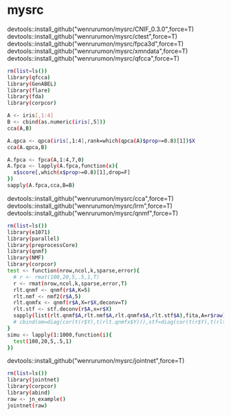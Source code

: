 # mysrc


devtools::install_github("wenrurumon/mysrc/CNIF_0.3.0",force=T)<br />
devtools::install_github("wenrurumon/mysrc/ctest",force=T)<br />
devtools::install_github("wenrurumon/mysrc/fpca3d",force=T)<br />
devtools::install_github("wenrurumon/mysrc/xmndata",force=T)<br />
devtools::install_github("wenrurumon/mysrc/qfcca",force=T)<br />

```bash
rm(list=ls())
library(qfcca)
library(GenABEL)
library(flare)
library(fda)
library(corpcor)

A <- iris[,1:4]
B <- cbind(as.numeric(iris[,5]))
cca(A,B)

A.qpca <- qpca(iris[,1:4],rank=which(qpca(A)$prop>=0.8)[1])$X
cca(A.qpca,B)

A.fpca <- fpca(A,1:4,7,0)
A.fpca <- lapply(A.fpca,function(x){
  x$score[,which(x$prop>=0.8)[1],drop=F]
})
sapply(A.fpca,cca,B=B)
```

devtools::install_github("wenrurumon/mysrc/cca",force=T)<br />
devtools::install_github("wenrurumon/mysrc/lrm",force=T)<br />
devtools::install_github("wenrurumon/mysrc/qnmf",force=T)<br />


```bash
rm(list=ls())
library(e1071)
library(parallel)
library(preprocessCore)
library(qnmf)
library(NMF)
library(corpcor)
test <- function(nrow,ncol,k,sparse,error){
  # r <- rmat(100,20,5,.5,1,T)
  r <- rmat(nrow,ncol,k,sparse,error,T)
  rlt.qnmf <- qnmf(r$A,K=5)
  rlt.nmf <- nmf2(r$A,5)
  rlt.qnmfx <- qnmf(r$A,X=r$X,deconv=T)
  rlt.stf <- stf.deconv(r$A,x=r$X)
  sapply(list(rlt.qnmf$A,rlt.nmf$A,rlt.qnmfx$A,rlt.stf$A),fita,A=r$raw)
  # cbind(om=diag(cor(t(r$Y),t(rlt.qnmfx$Y))),stf=diag(cor(t(r$Y),t(rlt.stf$Y))))
}
simu <- lapply(1:1000,function(i){
  test(100,20,5,.5,1)
})
```

devtools::install_github("wenrurumon/mysrc/jointnet",force=T)<br />

```bash
rm(list=ls())
library(jointnet)
library(corpcor)
library(abind)
raw <- jn_example()
jointnet(raw)
```

